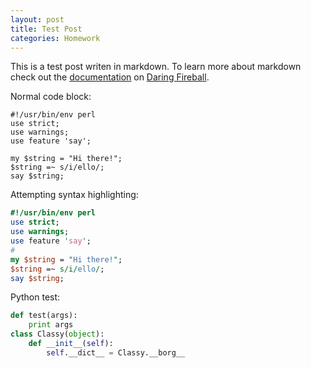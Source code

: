 ```yaml
---
layout: post
title: Test Post
categories: Homework
---
```


This is a test post writen in markdown. To learn more about markdown check out the [documentation](http://daringfireball.net/projects/markdown/) on [Daring Fireball](http://daringfireball.net/).

Normal code block:

    #!/usr/bin/env perl
    use strict;
    use warnings;
    use feature 'say';

    my $string = "Hi there!";
    $string =~ s/i/ello/;
    say $string;

Attempting syntax highlighting:

```perl
#!/usr/bin/env perl
use strict;
use warnings;
use feature 'say';
#
my $string = "Hi there!";
$string =~ s/i/ello/;
say $string;
```

Python test:

```python
def test(args):
    print args
class Classy(object):
    def __init__(self):
        self.__dict__ = Classy.__borg__
```

